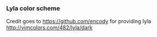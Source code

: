 ### Lyla color scheme

Credit goes to https://github.com/encody for providing lyla http://vimcolors.com/482/lyla/dark
